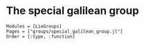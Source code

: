 # The special galilean group

```@autodocs
Modules = [LieGroups]
Pages = ["groups/special_galilean_group.jl"]
Order = [:type, :function]
```